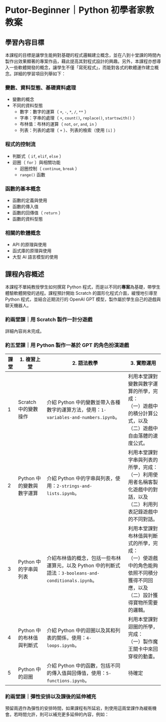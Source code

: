 # Putor-Beginner｜Python 初學者家教教案

## 學習內容目標

本課程的目標是讓學生能夠對基礎的程式邏輯建立概念，並在八到十堂課的時間內製作出效果顯著的專案作品，藉此提高其對程式設計的興趣。另外，本課程亦想導入一些軟體開發的概念，讓學生不僅「寫死程式」，而能對各式的軟體運作建立概念。詳細的學習項目列舉如下：

### 變數、資料型態、基礎資料處理

- 變數的概念
- 不同的資料型態
    - 數字：數字的運算（ `+`, `-`, `*`, `/`, `**` ）
    - 字串：字串的處理（ `+`, `count()`****,**** `replace()`, `startswith()` ）
    - 布林值：布林的運算（ `not`, `or`, `and`, `in` ）
    - 列表：列表的處理（ `+` ）、列表的檢索（使用 `[i]` ）

### 程式的控制流

- 判斷式（ `if`, `elif`, `else` ）
- 迴圈（ `for` ）與相關功能
    - 迴圈控制（ `continue`, `break` ）
    - `range()` 函數

### 函數的基本概念

- 函數的定義與使用
- 函數的傳入值
- 函數的回傳值（ `return` ）
- 函數的資料型態

### 相關的軟體概念

- API 的原理與使用
- 函式庫的原理與使用
- 大型 AI 語言模型的使用

## 課程內容概述

本課程不單純教授學生如何撰寫 Python 程式，而是以不同的**專案**為基礎，帶學生體驗軟體開發的過程。課程預計開始 Scratch 的圖形化程式介面，緩慢地引導至 Python 程式，並結合近期流行的 OpenAI GPT 模型，製作屬於學生自己的遊戲與聊天機器人。

### 約兩堂課｜用 Scratch 製作一計分遊戲

詳細內容尚未完成。

### 約五堂課｜用 Python 製作一基於 GPT 的角色扮演遊戲

| 課堂 | 1. 複習上堂 | 2. 語法教學 | 3. 實際運用 | 
| --- | --- | --- | --- | 
| 1 | Scratch 中的變數操作 | 介紹 Python 中的變數並帶入各種數字的運算方法，使用：`1-variables-and-numbers.ipynb`。| 利用本堂課對變數與數字運算的所學，完成：<br />（一）遊戲中的積分計算公式，以及<br />（二）遊戲中自由落體的速度公式。 | 
| 2 | Python 中的變數與數字運算 | 介紹 Python 中的字串與列表，使用：`2-strings-and-lists.ipynb`。 | 利用本堂課對字串與列表的所學，完成：<br />（一）利用使用者名稱客製化遊戲中的對話，以及<br />（二）利用列表記錄遊戲中的不同對話。 |
| 3 | Python 中的字串與列表 | 介紹布林值的概念，包括一些布林運算元，以及 Python 中的判斷式語法：`3-booleans-and-conditionals.ipynb`。 | 利用本堂課對布林值與判斷式的所學，完成：<br />（一）使遊戲中的角色能夠依照不同積分獲得不同回應，以及<br />（二）設計獲得寶物所需要的邏輯。 |
| 4 | Python 中的布林值與判斷式 | 介紹 Python 中的迴圈以及其和列表的關係，使用：`4-loops.ipynb`。 | 利用本堂課對迴圈的所學，完成：<br />（一）製作魔王關卡中來回穿梭的動畫。 |
| 5 | Python 中的迴圈 | 介紹 Python 中的函數，包括不同的傳入值與回傳值，使用：`5-functions.ipynb`。 | 待確定 |

### 約兩堂課｜彈性安排以及課後的延伸補充

預留兩週作為彈性的安排時間，如果課程有所延宕，則使用這兩堂課作為緩衝機會。若時間允許，則可以補充更多延伸的內容，例如：